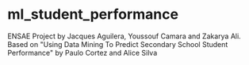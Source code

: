 # ml_student_performance
ENSAE Project by Jacques Aguilera, Youssouf Camara and Zakarya Ali. Based on "Using Data Mining To Predict Secondary School Student Performance" by Paulo Cortez and Alice Silva
